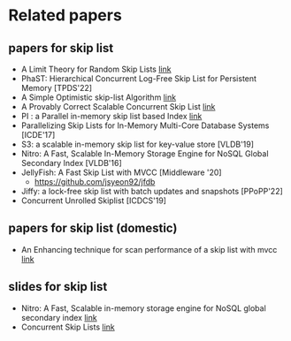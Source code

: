 # Related papers

## papers for skip list
  - A Limit Theory for Random Skip Lists [link](https://www.jstor.org/stable/2959716?seq=1#metadata_info_tab_contents)
  - PhaST: Hierarchical Concurrent Log-Free Skip List for Persistent Memory [TPDS'22]
  - A Simple Optimistic skip-list Algorithm [link](https://people.csail.mit.edu/shanir/publications/LazySkipList.pdf)
  - A Provably Correct Scalable Concurrent Skip List [link](https://www.liblfds.org/downloads/white%20papers/[Skip%20List]%20-%20[Herlihy,%20Lev,%20Luchangco,%20Shavit]%20-%20A%20Provably%20Correct%20Scalable%20Concurrent%20Skip%20List.pdf)
  - PI : a Parallel in-memory skip list based Index [link](https://arxiv.org/pdf/1601.00159.pdf)
  - Parallelizing Skip Lists for In-Memory Multi-Core Database Systems [ICDE'17]
  - S3: a scalable in-memory skip list for key-value store [VLDB'19]
  - Nitro: A Fast, Scalable In-Memory Storage Engine for NoSQL Global Secondary Index [VLDB'16]
  - JellyFish: A Fast Skip List with MVCC [Middleware '20]
    - https://github.com/jsyeon92/jfdb
  - Jiffy: a lock-free skip list with batch updates and snapshots [PPoPP'22]
  - Concurrent Unrolled Skiplist [ICDCS'19]

## papers for skip list (domestic)
  - An Enhancing technique for scan performance of a skip list with mvcc [link](https://koreascience.kr/article/JAKO202031458604644.pdf)
   
## slides for skip list
  - Nitro: A Fast, Scalable in-memory storage engine for NoSQL global secondary index [link](https://courses.engr.illinois.edu/cs525/sp2017/Nitro%20Slides.pdf) 
  - Concurrent Skip Lists [link](https://ocw.snu.ac.kr/sites/default/files/NOTE/MP-14.pdf)

